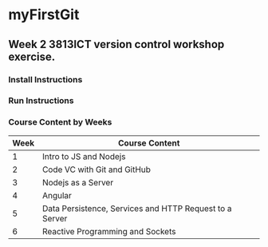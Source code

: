 # myFirstGit
## Week 2 3813ICT version control workshop exercise.

### Install Instructions

### Run Instructions

### Course Content by Weeks
Week | Course Content
--------- | ---------
1 | Intro to JS and Nodejs
2 | Code VC with Git and GitHub
3 | Nodejs as a Server
4 | Angular
5 | Data Persistence, Services and HTTP Request to a Server
6 | Reactive Programming and Sockets